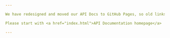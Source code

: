 ```yaml
---

We have redesigned and moved our API Docs to GitHub Pages, so old links are not working any more. Apologies for this.

Please start with <a href="index.html">API Documentation homepage</a> 

---
```

